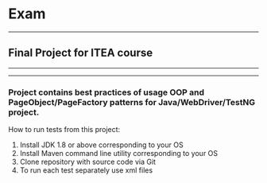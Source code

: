 # Exam
---
## Final Project for ITEA course
---
---
### Project contains best practices of usage OOP and PageObject/PageFactory patterns for Java/WebDriver/TestNG project.

How to run tests from this project:

1. Install JDK 1.8 or above corresponding to your OS
2. Install Maven command line utility corresponding to your OS
3. Clone repository with source code via Git
4. To run each test separately use xml files
